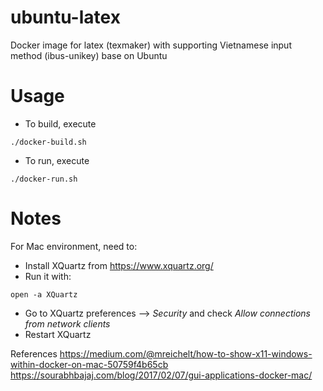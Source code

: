 # ubuntu-latex
Docker image for latex (texmaker) with supporting Vietnamese input method (ibus-unikey) base on Ubuntu

# Usage
* To build, execute
```
./docker-build.sh
```
* To run, execute
```
./docker-run.sh
```

# Notes
For Mac environment, need to:
* Install XQuartz from https://www.xquartz.org/
* Run it with:
```
open -a XQuartz
```
* Go to XQuartz preferences --> *Security* and check *Allow connections from network clients*
* Restart XQuartz

References
https://medium.com/@mreichelt/how-to-show-x11-windows-within-docker-on-mac-50759f4b65cb
https://sourabhbajaj.com/blog/2017/02/07/gui-applications-docker-mac/

